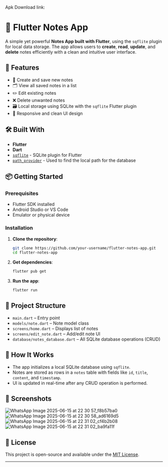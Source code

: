 Apk Download link: 
# 📝 Flutter Notes App

A simple yet powerful **Notes App built with Flutter**, using the `sqflite` plugin for local data storage. The app allows users to **create**, **read**, **update**, and **delete** notes efficiently with a clean and intuitive user interface.

## 🚀 Features

* 📄 Create and save new notes
* 🗂️ View all saved notes in a list
* ✏️ Edit existing notes
* ❌ Delete unwanted notes
* 🗃️ Local storage using SQLite with the `sqflite` Flutter plugin
* 📱 Responsive and clean UI design

## 🛠️ Built With

* **Flutter**
* **Dart**
* [`sqflite`](https://pub.dev/packages/sqflite) - SQLite plugin for Flutter
* [`path_provider`](https://pub.dev/packages/path_provider) - Used to find the local path for the database

## 📦 Getting Started

### Prerequisites

* Flutter SDK installed
* Android Studio or VS Code
* Emulator or physical device

### Installation

1. **Clone the repository**:

   ```bash
   git clone https://github.com/your-username/flutter-notes-app.git
   cd flutter-notes-app
   ```

2. **Get dependencies**:

   ```bash
   flutter pub get
   ```

3. **Run the app**:

   ```bash
   flutter run
   ```

## 📁 Project Structure

* `main.dart` – Entry point
* `models/note.dart` – Note model class
* `screens/home.dart` – Displays list of notes
* `screens/edit_note.dart` – Add/edit note UI
* `database/notes_database.dart` – All SQLite database operations (CRUD)

## 🧠 How It Works

* The app initializes a local SQLite database using `sqflite`.
* Notes are stored as rows in a `notes` table with fields like `id`, `title`, `content`, and `timestamp`.
* UI is updated in real-time after any CRUD operation is performed.

## 📸 Screenshots

![WhatsApp Image 2025-06-15 at 22 30 57_f8b57ba0](https://github.com/user-attachments/assets/39076ad5-3c5b-4eb4-a1ae-3241c22b3cc4)
![WhatsApp Image 2025-06-15 at 22 30 58_ad6169d5](https://github.com/user-attachments/assets/d401c44a-7077-4544-a9d9-876e17ddf8c3)
![WhatsApp Image 2025-06-15 at 22 31 02_cf4b2b08](https://github.com/user-attachments/assets/3ec248af-dbf5-423b-8ce9-ec883c93917e)
![WhatsApp Image 2025-06-15 at 22 31 02_ba9fa11f](https://github.com/user-attachments/assets/f6fa8bef-c570-4bd5-876a-e485c4050b93)


## 📝 License

This project is open-source and available under the [MIT License](LICENSE).

---
